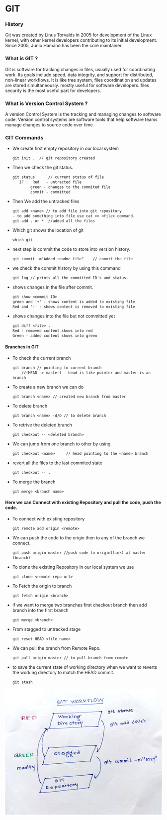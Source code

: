 # **GIT**
### **History**
Git was created by Linus Torvalds in 2005 for development of the Linux kernel, with other kernel developers contributing to its initial development. Since 2005, Junio Hamano has been the core maintainer.
### **What is GIT ?**
Git is software for tracking changes in files, usually used for coordinating work. Its goals include speed, data integrity, and support for distributed, non-linear workflows. It is like tree system, files coordination and updates are stored simultaneously. mostly useful for software developers. files security is the most useful part for developers. 
### **What is Version Control System ?**
A version Control System is the tracking and managing changes to software code. Version control systems are software tools that help software teams manage changes to source code over time. 

### **GIT Commands**
- We create first empty repository in our local system
    ```
    git init .  // git repository created
    ```
- Then we check the git status.
    ```
    git status      // current status of file
	   IF :  Red   - untracted file
	        green - changes to the commited file
	        commit - committed
    ```
- Then We add the untracked files
    ```
    git add <name> // to add file into git repository
	- to add something into file use cat >> <file> command.
	git add . or *  //added all the files
    ```
- Which git shows the location of git
    ```
    which git
    ```
- next step is commit the code to store into version history.
    ```
    git commit -m"Added readme file"    // commit the file    
    ```
- we check the commit history by using this command
    ```
    git log // prints all the committed ID's and status.
    ```
- shows changes in the file after commit.
     ```
    git show <commit ID>
	green and '+' - shows content is added to existing file
	Red and '-' - shows content is removed to existing file
    ```
- shows changes into the file but not committed yet
    ```
    git diff <file> .
	Red - removed content shows into red
	Green - added content shows into green
    ```
    
#### **Branches in GIT**
- To check the current branch
    ```
    git branch // pointing to current branch
	    //(HEAD -> master) - head is like pointer and master is an branch
	```
- To create  a new branch we can do
    ```
	git branch <name> // created new branch from master
	```
- To delete branch
    ```
	git branch <name> -d/D // to delete branch
    ```
- To retrive the deleted branch
    ```
    git checkout -- <deleted branch> 
    ```
- We can jump from one branch to other by using
    ```
    git checkout <name>     // head pointing to the <name> branch
	```
- revert all the files to the last commited state
    ```
	git checkout -- .
    ```
- To merge the branch
    ```
    git merge <branch name>
    ```

#### **Here we can Connect with existing Repository and pull the code, push the code.**
- To connect with existing repository
    ```
    git remote add origin <remote>
    ```
- We can push the code to the origin then to any of the branch we connect.
    ```
    git push origin master //push code to origin(link) at master (branch)
    ```
- To clone the existing Repository in our local system we use
    ```
    git clone <remote repo url> 
    ```
- To Fetch the origin to branch
    ```
    git fetch origin <branch> 
    ```
-  if we want to merge two branches first checkout branch then add <name> branch into the first branch
    ```
    git merge <branch>
    ```
- From stagged to untracked stage
    ```
    git reset HEAD <file name>
    ```
- We can pull the branch from Remote Repo.
    ```
    git pull origin master // to pull branch from remote
    ```
- to save the current state of working directory when we want to reverts the working directory to match the HEAD commit.
    ```
    git stash 
    ```

![Git Workflow](\images\git.jpg)